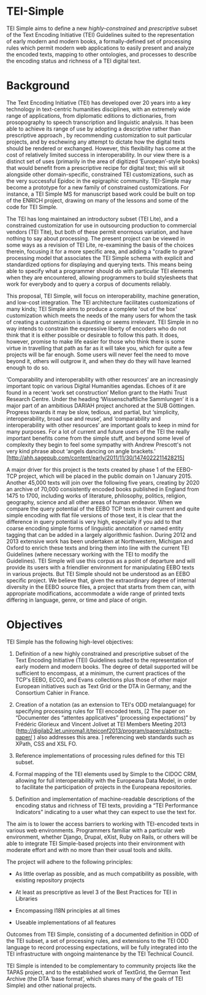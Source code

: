 TEI-Simple
==========
TEI Simple aims to define a new _highly-constrained_ and _prescriptive_ subset of the Text Encoding Initiative (TEI) Guidelines suited to the representation of early modern and modern books, a formally-defined set of processing rules which permit modern web applications to easily present and analyze the encoded texts, mapping to other ontologies, and processes to describe the encoding status and richness of a TEI digital text.

# Background

The Text Encoding Initiative (TEI) has developed over 20 years into a key technology in text-centric humanities disciplines, with an extremely wide range of applications, from diplomatic editions to dictionaries, from prosopography to speech transcription and linguistic analysis. It has been able to achieve its range of use by adopting a descriptive rather than prescriptive  approach , by recommending customization to suit particular projects, and by eschewing any attempt to dictate how the digital texts should be rendered or exchanged. However, this flexibility has come at the cost of relatively limited success in interoperability. In our view there is a distinct set of uses (primarily in the area of digitized ‘European’-style books) that would benefit from a prescriptive recipe for digital text; this will sit alongside other domain-specific, constrained TEI customizations, such as the very successful Epidoc in the epigraphic community. TEI-Simple may become a prototype for a new family of constrained customizations. For instance, a TEI Simple MS for manuscript based work could be built on top of the ENRICH project, drawing on many of the lessons and some of the code for TEI Simple.

The TEI has long maintained an introductory subset (TEI Lite), and a constrained customization for use in outsourcing production to commercial vendors (TEI Tite), but both of these permit enormous variation, and have nothing to say about processing. The present project can be viewed in some ways as a revision of TEI Lite, re-examining the basis of the choices therein, focusing it for a more specific area, and adding a "cradle to grave" processing model that associates the TEI Simple schema with explicit and standardized options for displaying and querying texts. This means being able to specify what a programmer should do with particular TEI elements when they are encountered, allowing programmers to build stylesheets that work for everybody and to query a corpus of documents reliably.

This proposal, TEI Simple, will focus on interoperability, machine generation, and low-cost integration. The TEI architecture facilitates customizations of many kinds; TEI Simple aims to produce a complete 'out of the box' customization which meets the needs of the many users for whom the task of creating a customization is daunting or seems irrelevant. TEI Simple in no way intends to constrain the expressive liberty of encoders who do not think that it is either possible or desirable to follow this path. It does, however, promise to make life easier for those who think there is some virtue in travelling that path as far as it will take you, which for quite a few projects will be far enough. Some users will never feel the need to move beyond it, others will outgrow it, and when they do they will have learned enough to do so.

‘Comparability and interoperability with other resources’ are an increasingly important topic on various Digital Humanities agendas. Echoes of it are found in a recent ‘work set construction’ Mellon grant to the Hathi Trust Research Centre. Under the heading ‘Wissenschaftliche Sammlungen’ it is a major part of an ambitious DARIAH project anchored at the SUB Göttingen. Progress towards it may be slow, tedious, and partial, but ‘simplicity, interoperability, broad use and reuse’, and ‘comparability and interoperability with other resources’ are important goals to keep in mind for many purposes. For a lot of current and future users of the TEI the really important benefits come from the simple stuff, and beyond some level of complexity they begin to feel some sympathy with Andrew Prescott's not very kind phrase about ‘angels dancing on angle brackets.’ [http://ahh.sagepub.com/content/early/2011/11/30/1474022211428215]

A major driver for this project is the texts created by phase 1 of the EEBO-TCP project, which will be placed in the public domain on 1 January 2015. Another 45,000 texts will join over the following five years, creating by 2020 an archive of 70,000 consistently encoded books published in England from 1475 to 1700, including works of literature, philosophy, politics, religion, geography, science and all other areas of human endeavor. When we compare the query potential of the EEBO TCP texts in their current and quite simple encoding with flat file versions of those text, it is clear that the difference in query potential is very high, especially if you add to that coarse encoding simple forms of linguistic annotation or named entity tagging that can be added in a largely algorithmic fashion. During 2012 and 2013 extensive work has been undertaken at Northwestern, Michigan and Oxford to enrich these texts and bring them into line with the current TEI Guidelines (where necessary working with the TEI to modify the Guidelines). TEI Simple will use this corpus as a point of departure and will provide its users with a friendlier environment for manipulating EEBO texts in various projects. But TEI Simple should not be understood as an EEBO specific project. We believe that, given the extraordinary degree of internal diversity in the EEBO source files, a project that starts from them can, with appropriate modifications, accommodate a wide range of printed texts differing in language, genre, or time and place of origin. 

# Objectives

TEI Simple has the following high-level objectives:

1. Definition of a new highly constrained and prescriptive subset of the Text Encoding Initiative (TEI) Guidelines suited to the representation of early modern and modern books. The degree of detail supported will be sufficient to encompass, at a minimum, the current practices of the TCP's EEBO, ECCO, and Evans collections plus those of other major European initiatives such as Text Grid or the DTA in Germany, and the Consortium Cahier in France.

1. Creation of a notation (as an extension to TEI's ODD metalanguage) for specifying processing rules for TEI encoded texts, [2
The paper on “Documenter des “attentes applicatives” (processing expectations)” by Frédéric Glorieux and Vincent Jolivet at TEI Members Meeting 2013 (http://digilab2.let.uniroma1.it/teiconf2013/program/papers/abstracts-paper/ ) also addresses this area.
]  referencing web standards such as XPath, CSS and XSL FO.

1. Reference implementations of processing rules defined for this TEI subset.

1. Formal mapping of the TEI elements used by Simple to the CIDOC CRM, allowing for full interoperability with the Europeana Data Model, in order to facilitate the participation of projects in the Europeana repositories.

1. Definition and implementation of machine-readable descriptions of the encoding status and richness of TEI texts, providing a “TEI Performance Indicators” indicating to a user what they can expect to use the text for.

The aim is to lower the access barriers to working with TEI-encoded texts in various web environments. Programmers familiar with a particular web environment, whether Django, Drupal, eXist, Ruby on Rails, or others will be able to integrate TEI Simple-based projects into their environment with moderate effort and with no more than their usual tools and skills.

The project will adhere to the following principles:

* As little overlap as possible, and as much compatibility as possible, with existing repository projects

* At least as prescriptive as level 3 of the Best Practices for TEI in Libraries

* Encompassing I18N principles at all times

* Useable implementations of all features

Outcomes from TEI Simple, consisting of a documented definition in ODD of the TEI subset, a set of processing rules, and extensions to the TEI ODD language to record processing expectations, will be fully integrated into the TEI infrastructure with ongoing maintenance by the TEI Technical Council.

TEI Simple is intended to be complementary to community projects like the TAPAS project, and to the established work of TextGrid, the German Text Archive (the DTA ‘base format’, which shares many of the goals of TEI Simple) and other national projects.
